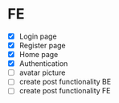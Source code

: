 # FE

- [x] Login page
- [x] Register page
- [x] Home page
- [x] Authentication
- [ ] avatar picture
- [ ] create post functionality BE
- [ ] create post functionality FE